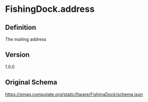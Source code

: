 # FishingDock.address

## Definition
The mailing address

## Version
1.0.0

## Original Schema
https://smaq.computate.org/static/fiware/FishingDock/schema.json
